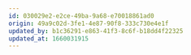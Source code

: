 ```yaml
---
id: 030029e2-e2ce-49ba-9a68-e70018861ad0
origin: 49a9c02d-3fe1-4e87-90f8-333c730e4e1f
updated_by: b1c36291-e863-41f3-8c6f-b18dd4f22325
updated_at: 1660031915
---
```

